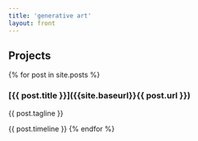 ```yaml
---
title: 'generative art'
layout: front
---
```


## Projects

{% for post in site.posts %}
### [{{ post.title }}]({{site.baseurl}}{{ post.url }})

{{ post.tagline }}

{{ post.timeline }}
{% endfor %}

